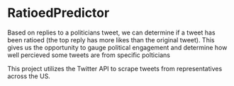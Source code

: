 # RatioedPredictor

Based on replies to a politicians tweet, we can determine if a tweet has been ratioed (the top reply has more likes than the original tweet). 
This gives us the opportunity to gauge political engagement and determine how well percieved some tweets are from specific polticians

This project utilizes the Twitter API to scrape tweets from representatives across the US.
